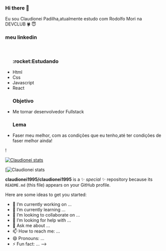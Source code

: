 ### Hi there 👋
Eu sou Claudionei Padilha,atualmente estudo com Rodolfo Mori na DEVCLUB :four_leaf_clover: :innocent:
<br>

<h3> meu <a herf="https://www.linkedin.com/feed/">linkedin</a></h3>

<BR>
<UL>
<h3>:rocket:Estudando</h3>
<li>Html</li>
<LI>Css</LI>
<LI>Javascript</LI>
<LI>React</LI>
</UL>
<ul>
<h3>Objetivo</h3>
<li>Me tornar desenvolvedor Fullstack</li>
<H3>Lema</H3>
<li>Faser meu melhor, com as condições que eu tenho,até ter condições de faser melhor ainda!</li>
</ul>!

[![Claudionei stats](https://github-readme-stats.vercel.app/api?username=Claudionei1995)](https://github.com/anuraghazra/github-readme-stats)

[![Claudionei stats](https://github-readme-stats.vercel.app/api?username=Claudionei1995&show_icons=true&theme=transparent)







**claudionei1995/claudionei1995** is a ✨ _special_ ✨ repository because its `README.md` (this file) appears on your GitHub profile.

Here are some ideas to get you started:

- 🔭 I’m currently working on ...
- 🌱 I’m currently learning ...
- 👯 I’m looking to collaborate on ...
- 🤔 I’m looking for help with ...
- 💬 Ask me about ...
- 📫 How to reach me: ...
- 😄 Pronouns: ...
- ⚡ Fun fact: ...
-->
